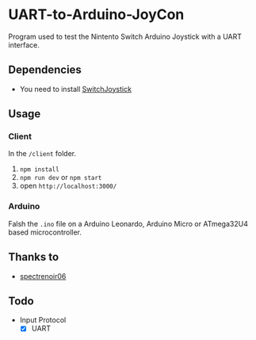 # UART-to-Arduino-JoyCon
Program used to test the Nintento Switch Arduino Joystick with a UART interface.

## Dependencies
 - You need to install [SwitchJoystick](https://github.com/HackerLoop/Arduino-JoyCon-Library-for-Nintendo-Switch)

## Usage
### Client
In the `/client` folder.
1. `npm install`
2. `npm run dev` or `npm start`
3. open `http://localhost:3000/`

### Arduino
Falsh the `.ino` file on a Arduino Leonardo,  Arduino Micro or ATmega32U4 based microcontroller.

## Thanks to
 - [spectrenoir06](https://github.com/spectrenoir06)

## Todo
- Input Protocol
  - [x] UART